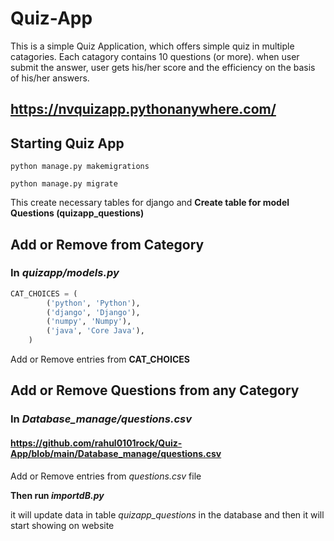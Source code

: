 # Quiz-App
This is a simple Quiz Application, which offers simple quiz in multiple catagories.
Each catagory contains 10 questions (or more). when user submit the answer, user gets his/her score and the efficiency on the basis of his/her answers.
## https://nvquizapp.pythonanywhere.com/

## Starting Quiz App
```
python manage.py makemigrations

python manage.py migrate
```
This create necessary tables for django and **Create table for model Questions (quizapp_questions)**

## Add or Remove from Category
### In *quizapp/models.py*
```python
CAT_CHOICES = (
        ('python', 'Python'),
        ('django', 'Django'),
        ('numpy', 'Numpy'),
        ('java', 'Core Java'),
    )
```
Add or Remove entries from **CAT_CHOICES**

## Add or Remove Questions from any Category
### In *Database_manage/questions.csv*
#### https://github.com/rahul0101rock/Quiz-App/blob/main/Database_manage/questions.csv
Add or Remove entries from *questions.csv* file

**Then run *importdB.py***

it will update data in table *quizapp_questions* in the database and then it will start showing on website
